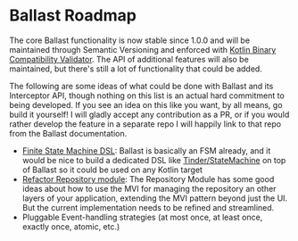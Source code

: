 ---
---

# Ballast Roadmap

The core Ballast functionality is now stable since 1.0.0 and will be maintained through Semantic Versioning and enforced
with [Kotlin Binary Compatibility Validator][b]. The API of additional features will also be maintained, but there's 
still a lot of functionality that could be added.

The following are some ideas of what could be done with Ballast and its Interceptor API, though nothing on this list is 
an actual hard commitment to being developed. If you see an idea on this like you want, by all means, go build it
yourself! I will gladly accept any contribution as a PR, or if you would rather develop the feature in a separate repo
I will happily link to that repo from the Ballast documentation.

- [Finite State Machine DSL][#7]: Ballast is basically an FSM already, and it would be nice to build a dedicated DSL
  like [Tinder/StateMachine][a] on top of Ballast so it could be used on any Kotlin target
- [Refactor Repository module][#31]: The Repository Module has some good ideas about how to use the MVI for managing the 
  repository an other layers of your application, extending the MVI pattern beyond just the UI. But the current 
  implementation needs to be refined and streamlined.
- Pluggable Event-handling strategies (at most once, at least once, exactly once, atomic, etc.)

[#7]: https://github.com/copper-leaf/ballast/issues/7
[a]: https://github.com/Tinder/StateMachine
[b]: https://github.com/Kotlin/binary-compatibility-validator
[#31]: https://github.com/copper-leaf/ballast/issues/31
[#12]: https://github.com/copper-leaf/ballast/issues/12
[#6]: https://github.com/copper-leaf/ballast/issues/6
[c]: https://github.com/DevSrSouza/compose-jetbrains-theme
